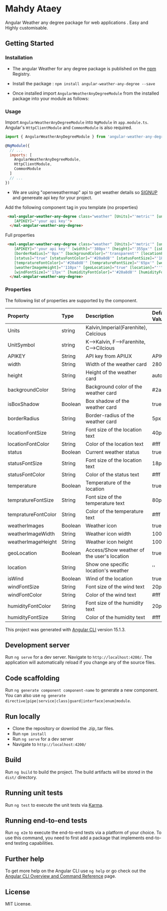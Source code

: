 # Mahdy Ataey




Angular Weather any degree package  for web applications . Easy and Highly customisable.



<!-- [Demos / Examples](link). -->

## Getting Started


### Installation
- The angular Weather for any degree package is published on the [npm](https://www.npmjs.com/package/angular-weather-any-degree) Registry. 
- Install the package :
    `npm install angular-weather-any-degree --save`

- Once installed import `AngularWeatherAnyDegreeModule` from the installed package into your module as follows:


### Usage
Import `AngularWeatherAnyDegreeModule` into `NgModule` in `app.module.ts`. Angular's `HttpClientModule` and `CommonModule` is also required.
```js
import { AngularWeatherAnyDegreeModule } from 'angular-weather-any-degree';

@NgModule({
  // ...
  imports: [
    AngularWeatherAnyDegreeModule,
    HttpClientModule,
    CommonModule
  ]
  // ...
})
```

- We are using "openweathermap" api to get weather details so [SIGNUP](https://home.openweathermap.org/users/sign_in) and genereate api key for your project.

Add the following component tag in you template (no properties)
```html
 <mal-angular-weather-any-degree class="weather" [Units]="'metric'" [unitSymbol]="'C'"
    [APIKEY]="'your api key'">
  </mal-angular-weather-any-degree>


```

Full properties
```html
 <mal-angular-weather-any-degree class="weather" [Units]="'metric'" [unitSymbol]="'C'"
    [APIKEY]="'your api key'" [width]="'380px'" [height]="'355px'" [isBoxShadow]="false"
    [borderRadius]="'0px'" [backgroundColor]="'transparent'" [locationFontSize]="'35px'" [locationFontColor]="'#20a8d8'"
    [status]="true" [statusFontColor]="'#20a8d8'" [statusFontSize]="'18px'" [temperature]="true"
    [tempratureFontColor]="'#20a8d8'" [tempratureFontSize]="'65px'" [weatherImages]="true" [weatherImageWidth]="'110px'"
    [weatherImageHeight]="'110px'" [geoLocation]="true" [location]="''" [isWind]="true" [windFontColor]="'#20a8d8'"
    [windFontSize]="'17px'" [humidityFontColor]="'#20a8d8'" [humidityFontSize]="'17px'">
  </mal-angular-weather-any-degree>

```


### Properties
The following list of properties are supported by the component.

| Property         |Type    | Description            | Default Value |
|:--- |:--- |:--- |:--- |
|Units	|string	|Kalvin,Imperial(Farenhite), Celcious|
|UnitSymbol	|string	|K-->Kalvin, F-->Farenhite, C-->Cilcious|
| APIKEY | String | API key from APIUX | APIKEY |
| width | String | Width of the weather card  | 280px |
| height | String | Height of the weather card | auto |
| backgroundColor | String | Background color of the weather card | #2a2828 |
| isBoxShadow | Boolean | Box shadow of the weather card | true |
| borderRadius | String | Border-radius of the weather card | 5px |
| locationFontSize | String | Font size of the location text | 40px |
| locationFontColor | String | Color of the location text | #fff |
| status | Boolean | Current weather status | true |
| statusFontSize | String | Font size of the location text | 18px |
| statusFontColor | String |  Color of the status text | #fff |
| temperature | Boolean | Temperature of the location | true |
| tempratureFontSize | String | Font size of the temperature text | 80px |
| tempratureFontColor | String |  Color of the temperature text | #fff |
| weatherImages | Boolean | Weather icon | true |
| weatherImageWidth | String | Weather icon width | 100px |
| weatherImageHeight | String | Weather icon height | 100px |
| geoLocation | Boolean | Access/Show weather of the user's location | true |
| location | String | Show one specific location's weather | '' |
| isWind | Boolean | Wind of the location | true |
| windFontSize | String | Font size of the wind text | 20px |
| windFontColor | String |  Color of the wind text | #fff |
| humidityFontColor | String | Font size of the humidity text | 20px |
| humidityFontSize | String |  Color of the humidity text | #fff |



This project was generated with [Angular CLI](https://github.com/angular/angular-cli) version 15.1.3.

## Development server

Run `ng serve` for a dev server. Navigate to `http://localhost:4200/`. The application will automatically reload if you change any of the source files.

## Code scaffolding

Run `ng generate component component-name` to generate a new component. You can also use `ng generate directive|pipe|service|class|guard|interface|enum|module`.

## Run locally
- Clone the repository or downlod the .zip,.tar files.
- Run `npm install`
- Run `ng serve` for a dev server
- Navigate to `http://localhost:4200/`

## Build

Run `ng build` to build the project. The build artifacts will be stored in the `dist/` directory.

## Running unit tests

Run `ng test` to execute the unit tests via [Karma](https://karma-runner.github.io).

## Running end-to-end tests

Run `ng e2e` to execute the end-to-end tests via a platform of your choice. To use this command, you need to first add a package that implements end-to-end testing capabilities.

## Further help

To get more help on the Angular CLI use `ng help` or go check out the [Angular CLI Overview and Command Reference](https://angular.io/cli) page.

## License
MIT License.
